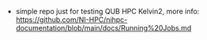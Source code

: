 - simple repo just for testing QUB HPC Kelvin2, more info: https://github.com/NI-HPC/nihpc-documentation/blob/main/docs/Running%20Jobs.md
